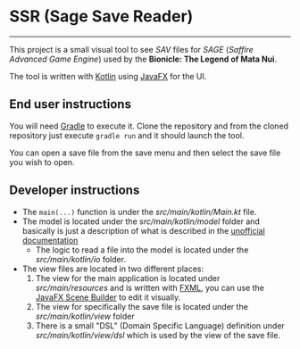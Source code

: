 # SSR (Sage Save Reader)
------------------------

This project is a small visual tool to see *SAV* files for *SAGE* (*Saffire Advanced Game Engine*) used by the **Bionicle: The Legend of Mata Nui**.

The tool is written with [Kotlin](https://kotlinlang.org) using [JavaFX](https://www.oracle.com/technetwork/java/javafx) for the UI.

## End user instructions

You will need [Gradle](https://gradle.org) to execute it. Clone the repository and from the cloned repository just execute `gradle run` and it should launch the tool.

You can open a save file from the save menu and then select the save file you wish to open.

## Developer instructions

- The `main(...)` function is under the *src/main/kotlin/Main.kt* file.
- The model is located under the *src/main/kotlin/model* folder and basically is just a description of what is described in the [unofficial documentation](https://github.com/TheLegendOfMataNui/sage-file-formats/blob/master/SAV/SAV.bt)
    - The logic to read a file into the model is located under the *src/main/kotlin/io* folder.
- The view files are located in two different places:
   1. The view for the main application is located under *src/main/resources* and is written with [FXML](https://en.wikipedia.org/wiki/FXML), you can use the [JavaFX Scene Builder](https://www.oracle.com/technetwork/java/javase/downloads/javafxscenebuilder-info-2157684.html) to edit it visually.
   2. The view for specifically the save file is located under the *src/main/kotlin/view* folder
   3. There is a small "DSL" (Domain Specific Language) definition under *src/main/kotlin/view/dsl* which is used by the view of the save file.
